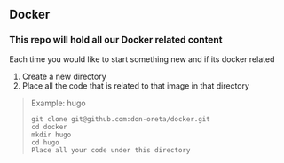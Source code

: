 ## Docker

### This repo will hold all our Docker related content

Each time you would like to start something new and if its docker related

1. Create a new directory
2. Place all the code that is related to that image in that directory

> Example: hugo
>
> ```
> git clone git@github.com:don-oreta/docker.git
> cd docker
> mkdir hugo
> cd hugo
> Place all your code under this directory
> ```
